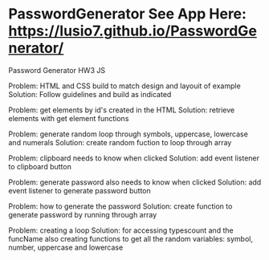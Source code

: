 # PasswordGenerator See App Here: https://lusio7.github.io/PasswordGenerator/
Password Generator HW3 JS

Problem: HTML and CSS build to match design and layouit of example
Solution: Follow guidelines and build as indicated

Problem: get elements by id's created in the HTML
Solution: retrieve elements with get element functions

Problem: generate random loop through symbols, uppercase, lowercase and numerals
Solution: create random fuction to loop through array

Problem: clipboard needs to know when clicked
Solution: add event listener to clipboard button

Problem: generate password also needs to know when clicked
Solution: add event listener to generate password button

Problem: how to generate the password
Solution: create function to generate password by running through array

Problem: creating a loop
Solution: for accessing typescount and the funcName also creating functions to get all the random variables: symbol, number, uppercase and lowercase
